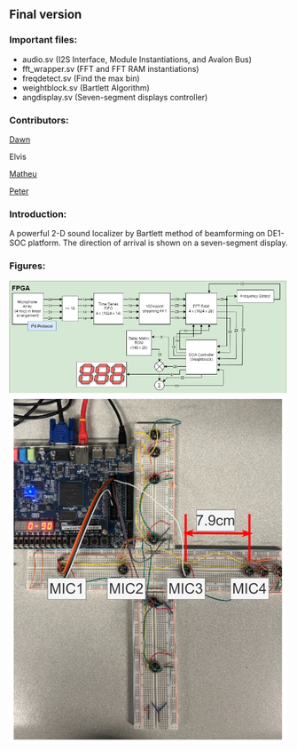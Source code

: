 ## Final version
### Important files: 
+ audio.sv (I2S Interface, Module Instantiations, and Avalon Bus)
+ fft\_wrapper.sv (FFT and FFT RAM instantiations)
+ freqdetect.sv (Find the max bin)
+ weightblock.sv (Bartlett Algorithm)
+ angdisplay.sv (Seven-segment displays controller)
### Contributors:
[Dawn](https://github.com/dawn-yoo)

Elvis

[Matheu](https://github.com/matheucampbell)

[Peter](https://github.com/PeterW-XD)

### Introduction:
A powerful 2-D sound localizer by Bartlett method of beamforming on DE1-SOC platform. The direction of arrival is shown on a seven-segment display.

### Figures:
<img src="./SoundLocalizerBlockDiagram.png" alt="image" width="500" height="auto">

<img src="./MicArrayNoted.png" alt="image" width="500" height="auto">

